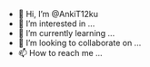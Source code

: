 - 👋 Hi, I’m @AnkiT12ku
- 👀 I’m interested in ...
- 🌱 I’m currently learning ...
- 💞️ I’m looking to collaborate on ...
- 📫 How to reach me ...

<!---
AnkiT12ku/AnkiT12ku is a ✨ special ✨ repository because its `README.md` (this file) appears on your GitHub profile.
You can click the Preview link to take a look at your changes.
--->
